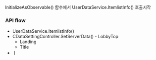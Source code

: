 
InitializeAsObservable() 함수에서 UserDataService.ItemlistInfo() 호출시작

### API flow

- UserDataService.ItemlistInfo()
- CDataSettingController.SetServerData() - LobbyTop
	- Landing 
	- Title
- ㅣ
